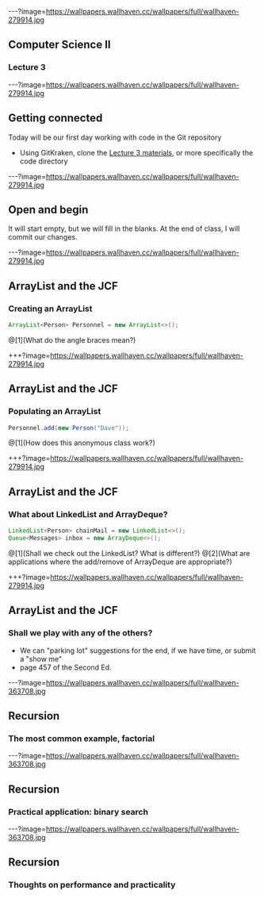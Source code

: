 ---?image=https://wallpapers.wallhaven.cc/wallpapers/full/wallhaven-279914.jpg

## Computer Science II

### Lecture 3

---?image=https://wallpapers.wallhaven.cc/wallpapers/full/wallhaven-279914.jpg

## Getting connected

Today will be our first day working with code in the Git repository
- Using GitKraken, clone the [Lecture 3 materials](https://github.com/compsci-at-ccd/csc-161-400/tree/Lecture-3), or more specifically the code directory

---?image=https://wallpapers.wallhaven.cc/wallpapers/full/wallhaven-279914.jpg

## Open and begin
It will start empty, but we will fill in the blanks.  At the end of class, I will commit our changes.

---?image=https://wallpapers.wallhaven.cc/wallpapers/full/wallhaven-279914.jpg

## ArrayList and the JCF

### Creating an ArrayList

```java
ArrayList<Person> Personnel = new ArrayList<>();
```
@[1](What do the angle braces mean?)

+++?image=https://wallpapers.wallhaven.cc/wallpapers/full/wallhaven-279914.jpg

## ArrayList and the JCF

### Populating an ArrayList
```java
Personnel.add(new Person("Dave"));
```
@[1](How does this anonymous class work?)

+++?image=https://wallpapers.wallhaven.cc/wallpapers/full/wallhaven-279914.jpg

## ArrayList and the JCF

### What about LinkedList and ArrayDeque?
```java
LinkedList<Person> chainMail = new LinkedList<>();
Queue<Messages> inbox = new ArrayDeque<>();
```
@[1](Shall we check out the LinkedList?  What is different?)
@[2](What are applications where the add/remove of ArrayDeque are appropriate?)

+++?image=https://wallpapers.wallhaven.cc/wallpapers/full/wallhaven-279914.jpg

## ArrayList and the JCF

### Shall we play with any of the others?

- We can "parking lot" suggestions for the end, if we have time, or submit a "show me"
- page 457 of the Second Ed.

---?image=https://wallpapers.wallhaven.cc/wallpapers/full/wallhaven-363708.jpg

## Recursion

### The most common example, factorial

---?image=https://wallpapers.wallhaven.cc/wallpapers/full/wallhaven-363708.jpg

## Recursion

### Practical application: binary search

---?image=https://wallpapers.wallhaven.cc/wallpapers/full/wallhaven-363708.jpg

## Recursion

### Thoughts on performance and practicality


